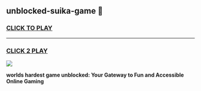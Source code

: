 
## unblocked-suika-game 👋
<h3>
<a href="https://premium.freeplayer.one?title=unblocked-suika-game&ref=14F">CLICK TO PLAY</a></h3>
<hr>

<h3>
<a href="https://premium.freeplayer.one?title=unblocked-suika-game&ref=14F">CLICK 2 PLAY</a>
  
</h3>

<a href="https://premium.freeplayer.one?title=unblocked-suika-game&ref=12F/"><img src="https://clearcache.store/games.png"></a>


**worlds hardest game unblocked: Your Gateway to Fun and Accessible Online Gaming**
